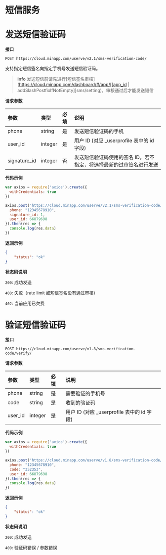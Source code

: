 # 短信服务

# 发送短信验证码

**接口**

`POST https://cloud.minapp.com/userve/v2.1/sms-verification-code/`

支持指定短信签名向指定手机号发送短信验证码。

> **info**
> 发送短信前请先进行[短信签名审核](https://cloud.minapp.com/dashboard/#/app/[[app_id | addSlashPostfixIfNotEmpty]]sms/setting)，审核通过后才能发送短信

**请求参数**

|       参数     |       类型    | 必填 | 说明 |
| :------------  | :----------- | :---| :--- |
| phone           | string   |  是 | 发送短信验证码的手机 |
| user_id         | integer  |  是 | 用户 ID (对应 _userprofile 表中的 id 字段)|
| signature_id    | integer  |  否 | 发送短信验证码使用的签名 ID，若不指定，将选择最新的过审签名进行发送 |

**代码示例**

```js
var axios = require('axios').create({
  withCredentials: true
})

axios.post('https://cloud.minapp.com/userve/v2.1/sms-verification-code/', {
  phone: "12345678910",
  signature_id: 1,
  user_id: 66879698
}).then(res => {
  console.log(res.data)
})
```

**返回示例**

```json
{
    "status": "ok"
}
```

**状态码说明**

`200`: 成功发送

`400`: 失败（rate limit 或短信签名没有通过审核）

`402`: 当前应用已欠费


# 验证短信验证码

**接口**

`POST https://cloud.minapp.com/userve/v1.8/sms-verification-code/verify/`

**请求参数**

|       参数       |       类型    | 必填 | 说明 |
| :------------   | :----------- | :---| :--- |
| phone           | string   |  是 | 需要验证的手机号 |
| code            | string   |  是 | 收到的验证码 |
| user_id         | integer  |  是 | 用户 ID (对应 _userprofile 表中的 id 字段)|

**代码示例**

```js
var axios = require('axios').create({
  withCredentials: true
})

axios.post('https://cloud.minapp.com/userve/v1.8/sms-verification-code/verify/', {
  phone: "12345678910",
  code: "352353",
  user_id: 66879698
}).then(res => {
  console.log(res.data)
})
```

**返回示例**
```json
{
    "status": "ok"
}
```

**状态码说明**

`200`: 成功发送

`400`: 验证码错误 / 参数错误
